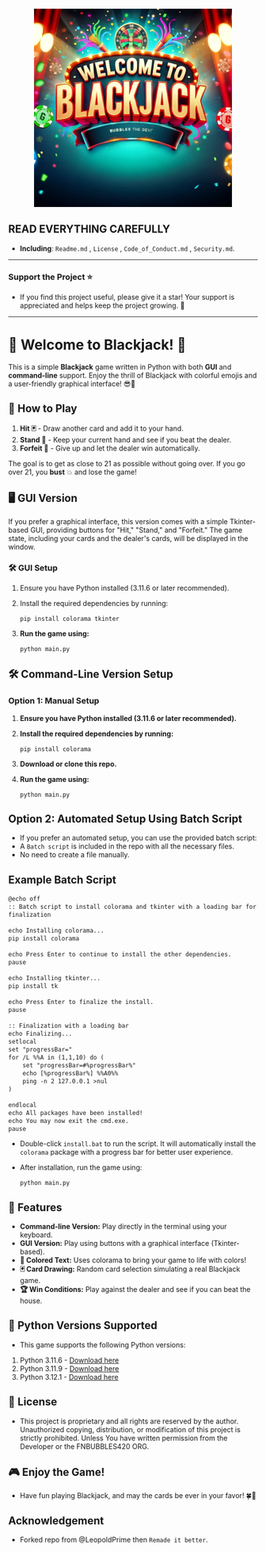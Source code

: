 <p align="center">
  <img src="https://github.com/KernFerm/black-jack-mini-game/blob/main/Logo/blackjack.png" width="400" alt="Blackjack Logo">
</p>



## READ EVERYTHING CAREFULLY
- **Including**: `Readme.md` , `License` , `Code_of_Conduct.md` , `Security.md`. 
---
### Support the Project ⭐

- If you find this project useful, please give it a star! Your support is appreciated and helps keep the project growing. 🌟
---

# 🎉 Welcome to Blackjack! 🎉

This is a simple **Blackjack** game written in Python with both **GUI** and **command-line** support. Enjoy the thrill of Blackjack with colorful emojis and a user-friendly graphical interface! 😎🎴

## 🎲 How to Play

1. **Hit 🃏** - Draw another card and add it to your hand.
2. **Stand 🚶** - Keep your current hand and see if you beat the dealer.
3. **Forfeit 🚫** - Give up and let the dealer win automatically.

The goal is to get as close to 21 as possible without going over. If you go over 21, you **bust** 💥 and lose the game!

## 🖥 GUI Version

If you prefer a graphical interface, this version comes with a simple Tkinter-based GUI, providing buttons for "Hit," "Stand," and "Forfeit." The game state, including your cards and the dealer's cards, will be displayed in the window.

### 🛠 GUI Setup

1. Ensure you have Python installed (3.11.6 or later recommended).
2. Install the required dependencies by running:

    ```
    pip install colorama tkinter
    ```

3. **Run the game using:**
    ```
    python main.py
    ```


## 🛠 Command-Line Version Setup

### **Option 1: Manual Setup**

1. **Ensure you have Python installed (3.11.6 or later recommended).**
2. **Install the required dependencies by running:**
    ```
    pip install colorama
    ```

3. **Download or clone this repo.**
4. **Run the game using:**

    ```
    python main.py
    ```

## **Option 2: Automated Setup Using Batch Script**

- If you prefer an automated setup, you can use the provided batch script:
- A `Batch script` is included in the repo with all the necessary files.
- No need to create a file manually.

## Example Batch Script

```
@echo off
:: Batch script to install colorama and tkinter with a loading bar for finalization

echo Installing colorama...
pip install colorama

echo Press Enter to continue to install the other dependencies.
pause

echo Installing tkinter...
pip install tk

echo Press Enter to finalize the install.
pause

:: Finalization with a loading bar
echo Finalizing...
setlocal
set "progressBar="
for /L %%A in (1,1,10) do (
    set "progressBar=#%progressBar%"
    echo [%progressBar%] %%A0%%
    ping -n 2 127.0.0.1 >nul
)

endlocal
echo All packages have been installed!
echo You may now exit the cmd.exe.
pause
```

- Double-click `install.bat` to run the script. It will automatically install the `colorama` package with a progress bar for better user experience.
- After installation, run the game using:

    ```
    python main.py
    ```

## 🎨 Features
- **Command-line Version:** Play directly in the terminal using your keyboard.
- **GUI Version:** Play using buttons with a graphical interface (Tkinter-based).
- **🎨 Colored Text:** Uses colorama to bring your game to life with colors!
- **🃏 Card Drawing:** Random card selection simulating a real Blackjack game.
- **🏆 Win Conditions:** Play against the dealer and see if you can beat the house.

## 🐍 Python Versions Supported
- This game supports the following Python versions:

1. Python 3.11.6 - [Download here](https://github.com/KernFerm/Py3.11.6installer)
2. Python 3.11.9 - [Download here](https://github.com/KernFerm/Py3.11.9installer)
3. Python 3.12.1 - [Download here](https://github.com/KernFerm/Py3.12.1-installer-batch)

## 📜 License

- This project is proprietary and all rights are reserved by the author. 
Unauthorized copying, distribution, or modification of this project is strictly prohibited. 
Unless You have written permission from the Developer or the FNBUBBLES420 ORG.

## 🎮 Enjoy the Game!

- Have fun playing Blackjack, and may the cards be ever in your favor! 🍀🎴

## Acknowledgement
- Forked repo from @LeopoldPrime then `Remade it better`.



















